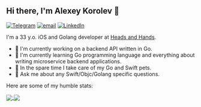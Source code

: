 ## Hi there, I'm Alexey Korolev 👋

[![Telegram](https://img.shields.io/badge/@alphatroya-0088cc?style=for-the-badge&logo=Telegram)](https://teleg.run/alphatroya)
[![email](https://img.shields.io/badge/alphatroya-36BFD1?style=for-the-badge&logo=gmail)](mailto:alphatroya@gmail.com)
[![LinkedIn](https://img.shields.io/badge/alphatroya-00a0dc?style=for-the-badge&logo=linkedin)](https://www.linkedin.com/in/alphatroya/)

I'm a 33 y.o. iOS and Golang developer at [Heads and Hands](https://handh.ru).

- 🔭 I'm currently working on a backend API written in Go.
- 🌱 I'm currently learning Go programming language and everything about writing microservice backend applications.
- 🐶 In the spare time I take care of my Go and Swift pets.
- 💬 Ask me about any Swift/Objc/Golang specific questions.

Here are some of my humble stats:

<a href="https://github.com/anuraghazra/github-readme-stats">
  <img align="center" src="https://github-readme-stats.vercel.app/api?username=alphatroya&count_private=true&show_icons=true&theme=vue" />
</a>
<a href="https://github.com/anuraghazra/convoychat">
  <img align="center" src="https://github-readme-stats.vercel.app/api/top-langs/?username=alphatroya&theme=vue&layout=compact" />
</a>
